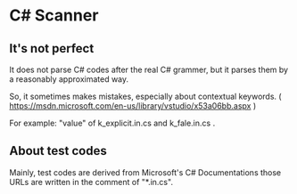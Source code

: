 # C# Scanner

## It's not perfect

It does not parse C# codes after the real C# grammer,
but it parses them by a reasonably approximated way.

So, it sometimes makes mistakes, especially about contextual keywords.
( https://msdn.microsoft.com/en-us/library/vstudio/x53a06bb.aspx )

For example: "value" of k_explicit.in.cs and k_fale.in.cs .

## About test codes

Mainly, test codes are derived from Microsoft's C# Documentations
those URLs are written in the comment of "*.in.cs".
